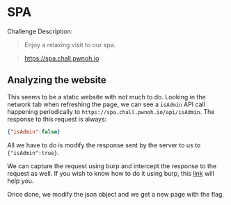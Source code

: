 # SPA

Challenge Description:

> Enjoy a relaxing visit to our spa.

> https://spa.chall.pwnoh.io

## Analyzing the website

This seems to be a static website with not much to do. Looking in the network tab when refreshing the page, we can see a `isAdmin` API call happening periodically to `https://spa.chall.pwnoh.io/api/isAdmin`. The response to this request is always:
```json
{"isAdmin":false}
```

All we have to do is modify the response sent by the server to us to `{"isAdmin":true}`.

We can capture the request using burp and intercept the response to the request as well. If you wish to know how to do it using burp, this [link](https://onappsec.com/how-to-edit-response-in-burp-proxy/) will help you. 

Once done, we modify the json object and we get a new page with the flag.